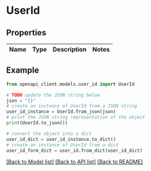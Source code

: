 # UserId


## Properties

Name | Type | Description | Notes
------------ | ------------- | ------------- | -------------

## Example

```python
from openapi_client.models.user_id import UserId

# TODO update the JSON string below
json = "{}"
# create an instance of UserId from a JSON string
user_id_instance = UserId.from_json(json)
# print the JSON string representation of the object
print(UserId.to_json())

# convert the object into a dict
user_id_dict = user_id_instance.to_dict()
# create an instance of UserId from a dict
user_id_form_dict = user_id.from_dict(user_id_dict)
```
[[Back to Model list]](../README.md#documentation-for-models) [[Back to API list]](../README.md#documentation-for-api-endpoints) [[Back to README]](../README.md)


